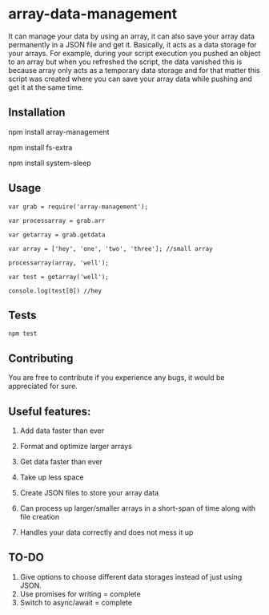 # array-data-management

It can manage your data by using an array, it can also save your array data permanently in a JSON file and get it. Basically, it acts as a data storage for your arrays. For example, during your script execution you pushed an object to an array but when you refreshed the script, the data vanished this is because array only acts as a temporary data storage and for that matter this script was created where you can save your array data while pushing and get it at the same time.

## Installation

npm install array-management

npm install fs-extra

npm install system-sleep

## Usage

```
var grab = require('array-management');

var processarray = grab.arr

var getarray = grab.getdata

var array = ['hey', 'one', 'two', 'three']; //small array

processarray(array, 'well');

var test = getarray('well');

console.log(test[0]) //hey
```

## Tests

  `npm test`
  
## Contributing

You are free to contribute if you experience any bugs, it would be appreciated for sure.

## Useful features:

1. Add data faster than ever 

2. Format and optimize larger arrays 

3. Get data faster than ever 

4. Take up less space 

5. Create JSON files to store your array data


6. Can process up larger/smaller arrays in a short-span of time along with file creation

7. Handles your data correctly and does not mess it up

## TO-DO

1. Give options to choose different data storages instead of just using JSON.
2. Use promises for writing = complete
3. Switch to async/await = complete


